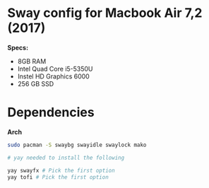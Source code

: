 # Sway config for Macbook Air 7,2 (2017)
**Specs:**
- 8GB RAM
- Intel Quad Core i5-5350U
- Instel HD Graphics 6000
- 256 GB SSD

# Dependencies
**Arch**
```bash
sudo pacman -S swaybg swayidle swaylock mako

# yay needed to install the following

yay swayfx # Pick the first option
yay tofi # Pick the first option
```
